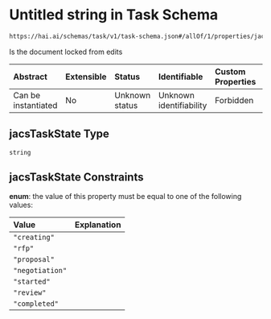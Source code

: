 # Untitled string in Task Schema

```txt
https://hai.ai/schemas/task/v1/task-schema.json#/allOf/1/properties/jacsTaskState
```

Is the document locked from edits

| Abstract            | Extensible | Status         | Identifiable            | Custom Properties | Additional Properties | Access Restrictions | Defined In                                                                      |
| :------------------ | :--------- | :------------- | :---------------------- | :---------------- | :-------------------- | :------------------ | :------------------------------------------------------------------------------ |
| Can be instantiated | No         | Unknown status | Unknown identifiability | Forbidden         | Allowed               | none                | [task.schema.json\*](../../out/task/v1/task.schema.json "open original schema") |

## jacsTaskState Type

`string`

## jacsTaskState Constraints

**enum**: the value of this property must be equal to one of the following values:

| Value           | Explanation |
| :-------------- | :---------- |
| `"creating"`    |             |
| `"rfp"`         |             |
| `"proposal"`    |             |
| `"negotiation"` |             |
| `"started"`     |             |
| `"review"`      |             |
| `"completed"`   |             |
